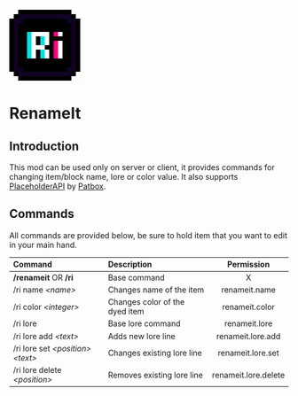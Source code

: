![logo](/src/main/resources/assets/renameit/icon.png)

# RenameIt

## Introduction

This mod can be used only on server or client, it provides commands for changing item/block name, lore or color value.
It also supports [PlaceholderAPI](https://placeholders.pb4.eu/user/mod-placeholders/)
by [Patbox](https://github.com/Patbox).

## Commands

All commands are provided below, be sure to hold item that you want to edit in your main hand.

| Command                              | Description                    |      Permission      |
|:-------------------------------------|:-------------------------------|:--------------------:|
| **/renameit** OR **/ri**             | Base command                   |          X           |
| /ri name _\<name>_                   | Changes name of the item       |    renameit.name     |
| /ri color _\<integer>_               | Changes color of the dyed item |    renameit.color    |
| /ri lore                             | Base lore command              |    renameit.lore     |
| /ri lore add _\<text>_               | Adds new lore line             |  renameit.lore.add   |
| /ri lore set _\<position>_ _\<text>_ | Changes existing lore line     |  renameit.lore.set   |
| /ri lore delete _\<position>_        | Removes existing lore line     | renameit.lore.delete |